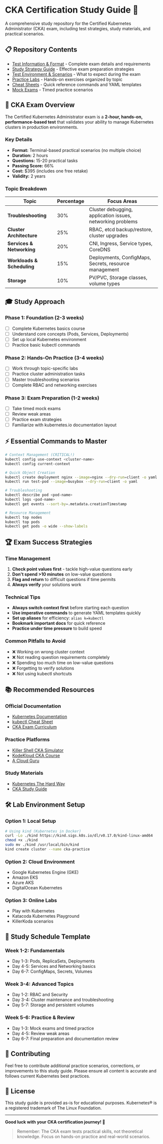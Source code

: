 # CKA Certification Study Guide 🚀

A comprehensive study repository for the Certified Kubernetes Administrator (CKA) exam, including test strategies, study materials, and practical scenarios.

## 📋 Repository Contents

- [Test Information & Format](./test-info.md) - Complete exam details and requirements
- [Study Strategy Guide](./study-strategy.md) - Effective exam preparation strategies
- [Test Environment & Scenarios](./test-environment.md) - What to expect during the exam
- [Practice Labs](./labs/) - Hands-on exercises organized by topic
- [Cheat Sheets](./cheat-sheets/) - Quick reference commands and YAML templates
- [Mock Exams](./mock-exams/) - Timed practice scenarios

## 🎯 CKA Exam Overview

The Certified Kubernetes Administrator exam is a **2-hour, hands-on, performance-based test** that validates your ability to manage Kubernetes clusters in production environments.

### Key Details
- **Format:** Terminal-based practical scenarios (no multiple choice)
- **Duration:** 2 hours
- **Questions:** 15-20 practical tasks
- **Passing Score:** 66%
- **Cost:** $395 (includes one free retake)
- **Validity:** 2 years

### Topic Breakdown
| Topic | Percentage | Focus Areas |
|-------|------------|-------------|
| **Troubleshooting** | 30% | Cluster debugging, application issues, networking problems |
| **Cluster Architecture** | 25% | RBAC, etcd backup/restore, cluster upgrades |
| **Services & Networking** | 20% | CNI, Ingress, Service types, CoreDNS |
| **Workloads & Scheduling** | 15% | Deployments, ConfigMaps, Secrets, resource management |
| **Storage** | 10% | PV/PVC, Storage classes, volume types |

## 🎓 Study Approach

### Phase 1: Foundation (2-3 weeks)
- [ ] Complete Kubernetes basics course
- [ ] Understand core concepts (Pods, Services, Deployments)
- [ ] Set up local Kubernetes environment
- [ ] Practice basic kubectl commands

### Phase 2: Hands-On Practice (3-4 weeks)
- [ ] Work through topic-specific labs
- [ ] Practice cluster administration tasks
- [ ] Master troubleshooting scenarios
- [ ] Complete RBAC and networking exercises

### Phase 3: Exam Preparation (1-2 weeks)
- [ ] Take timed mock exams
- [ ] Review weak areas
- [ ] Practice exam strategies
- [ ] Familiarize with kubernetes.io documentation layout

## ⚡ Essential Commands to Master

```bash
# Context Management (CRITICAL!)
kubectl config use-context <cluster-name>
kubectl config current-context

# Quick Object Creation
kubectl create deployment nginx --image=nginx --dry-run=client -o yaml
kubectl run test-pod --image=busybox --dry-run=client -o yaml

# Troubleshooting
kubectl describe pod <pod-name>
kubectl logs <pod-name>
kubectl get events --sort-by=.metadata.creationTimestamp

# Resource Management
kubectl top nodes
kubectl top pods
kubectl get pods -o wide --show-labels
```

## 🏆 Exam Success Strategies

### Time Management
1. **Check point values first** - tackle high-value questions early
2. **Don't spend >10 minutes** on low-value questions
3. **Flag and return** to difficult questions if time permits
4. **Always verify** your solutions work

### Technical Tips
- **Always switch context first** before starting each question
- **Use imperative commands** to generate YAML templates quickly
- **Set up aliases** for efficiency: `alias k=kubectl`
- **Bookmark important docs** for quick reference
- **Practice under time pressure** to build speed

### Common Pitfalls to Avoid
- ❌ Working on wrong cluster context
- ❌ Not reading question requirements completely  
- ❌ Spending too much time on low-value questions
- ❌ Forgetting to verify solutions
- ❌ Not using kubectl shortcuts

## 📚 Recommended Resources

### Official Documentation
- [Kubernetes Documentation](https://kubernetes.io/docs/)
- [kubectl Cheat Sheet](https://kubernetes.io/docs/reference/kubectl/cheatsheet/)
- [CKA Exam Curriculum](https://github.com/cncf/curriculum)

### Practice Platforms
- [Killer Shell CKA Simulator](https://killer.sh/)
- [KodeKloud CKA Course](https://kodekloud.com/)
- [A Cloud Guru](https://acloudguru.com/)

### Study Materials
- [Kubernetes The Hard Way](https://github.com/kelseyhightower/kubernetes-the-hard-way)
- [CKA Study Guide](https://github.com/walidshaari/Kubernetes-Certified-Administrator)

## 🛠 Lab Environment Setup

### Option 1: Local Setup
```bash
# Using kind (Kubernetes in Docker)
curl -Lo ./kind https://kind.sigs.k8s.io/dl/v0.17.0/kind-linux-amd64
chmod +x ./kind
sudo mv ./kind /usr/local/bin/kind
kind create cluster --name cka-practice
```

### Option 2: Cloud Environment
- Google Kubernetes Engine (GKE)
- Amazon EKS
- Azure AKS
- DigitalOcean Kubernetes

### Option 3: Online Labs
- Play with Kubernetes
- Katacoda Kubernetes Playground
- KillerKoda scenarios

## 📅 Study Schedule Template

### Week 1-2: Fundamentals
- Day 1-3: Pods, ReplicaSets, Deployments
- Day 4-5: Services and Networking basics
- Day 6-7: ConfigMaps, Secrets, Volumes

### Week 3-4: Advanced Topics
- Day 1-2: RBAC and Security
- Day 3-4: Cluster maintenance and troubleshooting
- Day 5-7: Storage and persistent volumes

### Week 5-6: Practice & Review
- Day 1-3: Mock exams and timed practice
- Day 4-5: Review weak areas
- Day 6-7: Final preparation and documentation review

## 🤝 Contributing

Feel free to contribute additional practice scenarios, corrections, or improvements to this study guide. Please ensure all content is accurate and follows current Kubernetes best practices.

## 📝 License

This study guide is provided as-is for educational purposes. Kubernetes® is a registered trademark of The Linux Foundation.

---

**Good luck with your CKA certification journey! 🎉**

> Remember: The CKA exam tests practical skills, not theoretical knowledge. Focus on hands-on practice and real-world scenarios.
